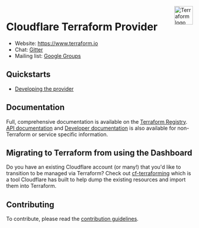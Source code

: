 <a href="https://terraform.io">
    <img src="https://cdn.rawgit.com/hashicorp/terraform-website/master/content/source/assets/images/logo-hashicorp.svg" alt="Terraform logo" title="Terraform" align="right" height="50" />
</a>

# Cloudflare Terraform Provider

- Website: https://www.terraform.io
- Chat: [Gitter](https://gitter.im/hashicorp-terraform/Lobby)
- Mailing list: [Google Groups](http://groups.google.com/group/terraform-tool)

## Quickstarts

- [Developing the provider](docs/development.md)

## Documentation

Full, comprehensive documentation is available on the [Terraform Registry](https://registry.terraform.io/providers/cloudflare/cloudflare/latest/docs). [API documentation](https://api.cloudflare.com) and [Developer documentation](https://developers.cloudflare.com) is also available 
for non-Terraform or service specific information.

## Migrating to Terraform from using the Dashboard

Do you have an existing Cloudflare account (or many!) that you'd like to transition
to be managed via Terraform? Check out [cf-terraforming](https://github.com/cloudflare/cf-terraforming)
which is a tool Cloudflare has built to help dump the existing resources and
import them into Terraform.

## Contributing

To contribute, please read the [contribution guidelines](docs/contributing.md).

